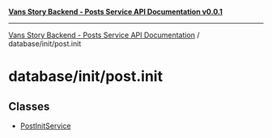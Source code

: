 [**Vans Story Backend - Posts Service API Documentation v0.0.1**](README.md)

***

[Vans Story Backend - Posts Service API Documentation](modules.md) / database/init/post.init

# database/init/post.init

## Classes

- [PostInitService](database\init\post.init\README\classes\PostInitService.md)

